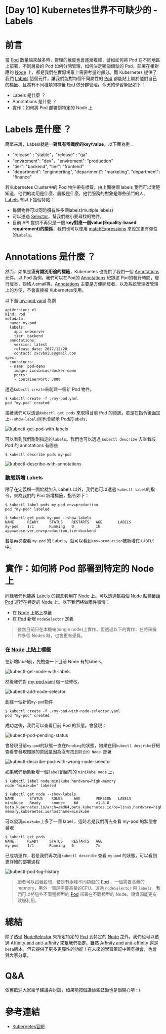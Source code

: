 # [Day 10] Kubernetes世界不可缺少的 - Labels





# 前言
當 [Pod](https://kubernetes.io/docs/concepts/workloads/pods/pod/) 數量越來越多時，管理的維度也會逐漸複雜，譬如如何將 Pod 在不同地區上部署，不同層級的 Pod 如何分開管理，如何決定哪個類型的 Pod，部署在相對應的 [Node](https://kubernetes.io/docs/concepts/architecture/nodes/) 上，都是我們在實際場景上需要考量的部分。而 Kubernetes 提供了我們 [Labels](https://kubernetes.io/docs/concepts/overview/working-with-objects/labels/) 這個元件，讓我們能對每個不同屬性的 [Pod](https://kubernetes.io/docs/concepts/workloads/pods/pod/) 都能貼上屬於他們自己的標籤、且將有不同種類的標籤 [Pod](https://kubernetes.io/docs/concepts/workloads/pods/pod/) 做分群管理。今天的學習筆記如下：

 - Labels 是什麼 ？
 - Annotations 是什麼 ？
 - 實作：如何將 Pod 部署到特定的 Node 上





# Labels 是什麼 ？
簡單來說，Labels就是**一對具有辨識度的key/value**。以下面為例：

 - "release" : "stable"，"release" : "qa"
 - "enviroment": "dev"，"enviroment": "production"
 - "tier": "backend", "tier": "frontend"
 - "department": "enginnerting", "department": "marketing", "department": "finance"

若Kubernetes Cluster中的 Pod 物件帶有標籤，由上面幾個 labels 我們可以清楚知道，他們的功用是什麼、層級是什麼，他們服務的對象是哪些部門的人。[Labels](https://kubernetes.io/docs/concepts/overview/working-with-objects/labels/) 有以下幾個特點：

 - 每個物件可以同時擁有許多個labels(multiple labels)
 - 可以透過 [Selector](https://kubernetes.io/docs/concepts/overview/working-with-objects/labels/)，幫我們縮小要尋找的物件。
 - 目前 API 提供不再只是一個 **key對應一個value(Equality-based requirement)的關係**，我們也可以使用  [matchExpressions](https://kubernetes.io/docs/concepts/overview/working-with-objects/labels/) 來設定更有彈性的`Labels`。




# Annotations 是什麼 ？
然而，如果是**沒有識別用途的標籤**，Kubernetes 也提供了我們一個 [Annotations](https://kubernetes.io/docs/concepts/overview/working-with-objects/annotations/) 元件。以 Pod 為例，我們可以在Pod的 [Annotations](https://kubernetes.io/docs/concepts/overview/working-with-objects/annotations/) 紀錄該 Pod的發行時間，發行版本，聯絡人email等。[Annotations](https://kubernetes.io/docs/concepts/overview/working-with-objects/annotations/) 主要是方便開發者、以及系統管理者管理上的方便，不會直接被 Kubernetes使用。

以下面 [my-pod.yaml](https://github.com/zxcvbnius/k8s-30-day-sharing/blob/master/Day10/demo-labels/my-pod.yaml) 為例


```
apiVersion: v1
kind: Pod
metadata:
  name: my-pod
  labels:
    app: webserver
    tier: backend   
  annotations:
    version: latest
    release_date: 2017/12/28
    contact: zxcvbnius@gmail.com
spec:
  containers:
  - name: pod-demo
    image: zxcvbnius/docker-demo
    ports:
    - containerPort: 3000        
```

透過`kubectl create`來創建一個新 Pod 物件，

```
$ kubectl create -f ./my-pod.yaml
pod "my-pod" created
```

接著我們可以透過`kubectl get pods` 來取得目前 Pod 的資訊，若是在指令後面加上`--show-labels`則也會顯示 Pod的labels，

![kubectl-get-pod-with-labels](https://github.com/zxcvbnius/k8s-30-day-sharing/blob/master/Day10/kubectl-get-pod-with-labels.png?raw=true)  

可以看到我們剛剛指定的`labels`。我們也可以透過 `kubectl describe` 去查看該Pod 的 annotations 有哪些

```
$ kubectl describe pods my-pod
```

![kubectl-describe-with-annotations](https://github.com/zxcvbnius/k8s-30-day-sharing/blob/master/Day10/kubectl-describe-with-annotations.png?raw=true)


### 動態新增 Labels
除了在定義檔一開始就加入 Labels 以外，我們也可以透過 `kubectl label`的指令，來為我們的 Pod 新增標籤，指令如下：

```
$ kubectl label pods my-pod env=production
pod "my-pod" labeled

$ kubectl get pods my-pod --show-labels
NAME      READY     STATUS    RESTARTS   AGE       LABELS
my-pod    1/1       Running   0          1h        app=webserver,env=production,tier=backend
```
若是再次查看 `my-pod` 的 Labels，就可以看到`env=production`被新增在 `LABELS`中。





# 實作：如何將 Pod 部署到特定的 Node 上
同樣我們也能將 [Labels](https://kubernetes.io/docs/concepts/overview/working-with-objects/labels/) 的觀念套用在 [Node](https://kubernetes.io/docs/concepts/architecture/nodes/) 上。可以透過幫每個 [Node](https://kubernetes.io/docs/concepts/architecture/nodes/) 貼標籤讓 [Pod](https://kubernetes.io/docs/concepts/workloads/pods/pod/) 運行在特定的 Node 上。以下我們將做兩件事情：

 - 在 [Node](https://kubernetes.io/docs/concepts/architecture/nodes/) 上貼上標籤
 - 在 [Pod](https://kubernetes.io/docs/concepts/workloads/pods/pod/) 新增 `nodeSelector` 定義


> 雖然目前只在本機端(single node)上實作，但透過以下的實作，在將來操作多個 Nodes 時，也會更有感覺。


### 在 [Node](https://kubernetes.io/docs/concepts/architecture/nodes/) 上貼上標籤
在新增label前，先檢查一下目前 Node 有的labels，

![kubectl-get-node-with-labels](https://github.com/zxcvbnius/k8s-30-day-sharing/blob/master/Day10/kubectl-get-node-with-labels.png?raw=true)

然後我們對 [my-pod.yaml](https://github.com/zxcvbnius/k8s-30-day-sharing/blob/master/Day10/demo-labels/my-pod-with-node-selector.yaml) 做一些修改，

![kubectl-add-node-selector](https://github.com/zxcvbnius/k8s-30-day-sharing/blob/master/Day10/kubectl-add-node-selector.png?raw=true)


創建一個新的`my-pod`物件  

```
$ kubectl create -f ./my-pod-with-node-selector.yaml
pod "my-pod" created
```

成功之後，我們可以查看目前 Pod 的狀態，會發現：

![kubectl-pod-pending-status](https://github.com/zxcvbnius/k8s-30-day-sharing/blob/master/Day10/kubectl-pod-pending-status.png?raw=true)

會發現目前`my-pod`的狀態一直在`Pending`的狀態，如果在用`kubectl describe`仔細查看會發現錯誤的原因是因為沒有找到`符合的 Node `部署

![kubectl-describe-pod-with-wrong-node-selector](https://github.com/zxcvbnius/k8s-30-day-sharing/blob/master/Day10/kubectl-describe-pod-with-wrong-node-selector.png?raw=true)


如果我們動態新增一個`label`到目前的 `minikube node` 上，

```
$ kubectl label node minikube hardware=high-memory
node "minikube" labeled

$ kubectl get node --show-labels
NAME       STATUS    ROLES     AGE       VERSION   LABELS
minikube   Ready     <none>    6d        v1.8.0    beta.kubernetes.io/arch=amd64,beta.kubernetes.io/os=linux,hardware=high-memory,kubernetes.io/hostname=minikube
```

可以發現`minikube`上多了一個 label ，這時若是我們再去查看 my-pod 的狀態會發現

```
$ kubectl get pods
NAME      READY     STATUS    RESTARTS   AGE
my-pod    1/1       Running   0          7m
```

已成功運作，若是我們再次用`kubectl describe` 查看 `my-pod` 的狀態，可以看到更詳細的部署過程

![kubectl-pod-log-history](https://github.com/zxcvbnius/k8s-30-day-sharing/blob/master/Day10/kubectl-pod-log-history.png?raw=true)


> 讀者可以試著設想，若是有兩種不同類型的 [Pod](https://kubernetes.io/docs/concepts/workloads/pods/pod/) ，一個需要高量的memory，另外一個是需要高量的CPU。透過 `nodeSelector` 與 `labels`，我們可以將這些不同種類型的 [Pod](https://kubernetes.io/docs/concepts/workloads/pods/pod/) 部署在不同類型的 Node，讓資源能更有效被利用。


# 總結
除了透過 [NodeSelector](https://kubernetes.io/docs/concepts/configuration/assign-pod-node/) 來指定特定的 [Pod](https://kubernetes.io/docs/concepts/workloads/pods/pod/) 到特定的 [Node](https://kubernetes.io/docs/concepts/architecture/nodes/) 之外，我們也可以透過 [Affinity and anti-affinity](https://kubernetes.io/docs/concepts/configuration/assign-pod-node/) 來幫我們指定。雖然 [Affinity and anti-affinity](https://kubernetes.io/docs/concepts/configuration/assign-pod-node/) 還是`beta`版本，但它提供了更多更彈性的功能！在未來的學習筆記中若有機會，也會與大家分享。


# Q&A
依舊歡迎大家給予建議與討論，如果能按個讚給些鼓勵也是很開心唷 : )





# 參考連結

 - [Kubernetes官網](https://kubernetes.io)
